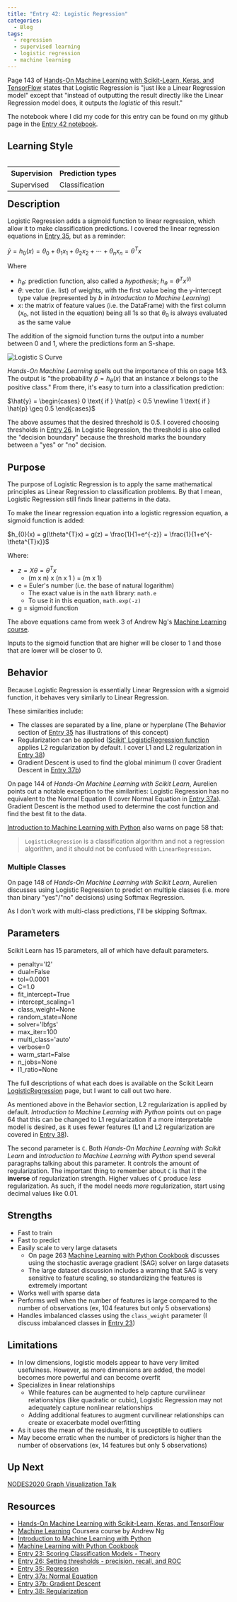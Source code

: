 ```yaml
---
title: "Entry 42: Logistic Regression"
categories:
  - Blog
tags:
  - regression
  - supervised learning
  - logistic regression
  - machine learning
---
```


Page 143 of [Hands-On Machine Learning with Scikit-Learn, Keras, and TensorFlow](https://www.amazon.com/Hands-Machine-Learning-Scikit-Learn-TensorFlow/dp/1492032646) states that Logistic Regression is "just like a Linear Regression model" except that "instead of outputting the result directly like the Linear Regression model does, it outputs the *logistic* of this result."

The notebook where I did my code for this entry can be found on my github page in the [Entry 42 notebook](https://github.com/julielinx/datascience_diaries/blob/master/03_supervised_learning/01_regression/42a_nb_regression_logistic.ipynb).

## Learning Style

<table align='left'>
    <tr>
        <th>Supervision</th>
        <th>Prediction types</th>
    </tr>
    <tr>
        <td>Supervised</td>
        <td>Classification</td>
    </tr>
</table>

## Description

Logistic Regression adds a sigmoid function to linear regression, which allow it to make classification predictions. I covered the linear regression equations in [Entry 35](https://julielinx.github.io/blog/35_regression/), but as a reminder:

$\hat{y} = h_{0}(x) = \theta_{0} + \theta_{1}x_{1} + \theta_{2}x_{2} + \dotsb + \theta_{n}x_{n} = \theta^{T} x$

Where

- $h_{\theta}$: prediction function, also called a *hypothesis*; $h_{\theta} = \theta^{T}x^{(i)}$
- $\theta$: vector (i.e. list) of weights, with the first value being the y-intercept type value (represented by *b* in *Introduction to Machine Learning*)
- $x$: the matrix of feature values (i.e. the DataFrame) with the first column ($x_{0}$, not listed in the equation) being all 1s so that $\theta_{0}$ is always evaluated as the same value

The addition of the sigmoid function turns the output into a number between 0 and 1, where the predictions form an S-shape.

![Logistic S Curve](https://julielinx.github.io/assets/images/42_logistic_s_curve.png)

*Hands-On Machine Learning* spells out the importance of this on page 143. The output is "the probability $\hat{p} = h_{\theta}(x)$ that an instance $x$ belongs to the positive class." From there, it's easy to turn into a classification prediction:

$\hat{y} = 
  \begin{cases}
    0 \text{ if } \hat{p} < 0.5 \newline
    1 \text{ if } \hat{p} \geq 0.5
  \end{cases}$
  
The above assumes that the desired threshold is 0.5. I covered choosing thresholds in [Entry 26](https://julielinx.github.io/blog/26_thresholds_pr_roc/). In Logistic Regression, the threshold is also called the "decision boundary" because the threshold marks the boundary between a "yes" or "no" decision.

## Purpose

The purpose of Logistic Regression is to apply the same mathematical principles as Linear Regression to classification problems. By that I mean, Logistic Regression still finds linear patterns in the data.

To make the linear regression equation into a logistic regression equation, a sigmoid function is added:

$h_{0}(x) = g(\theta^{T}x) = g(z) = \frac{1}{1+e^{-z}} = \frac{1}{1+e^{-\theta^{T}x}}$

Where:
- $z = X \theta = \theta^{T}x$
  - (m x n) x (n x 1 ) = (m x 1)
- e = Euler's number (i.e. the base of natural logarithm)
  - The exact value is in the `math` library: `math.e`
  - To use it in this equation, `math.exp(-z)`
- g = sigmoid function

The above equations came from week 3 of Andrew Ng's [Machine Learning course](https://www.coursera.org/learn/machine-learning).

Inputs to the sigmoid function that are higher will be closer to 1 and those that are lower will be closer to 0.

## Behavior

Because Logistic Regression is essentially Linear Regression with a sigmoid function, it behaves very similarly to Linear Regression.

These similarities include:
- The classes are separated by a line, plane or hyperplane (The Behavior section of [Entry 35](https://julielinx.github.io/blog/35_regression/) has illustrations of this concept)
- Regularization can be applied ([Scikit' LogisticRegression function](https://scikit-learn.org/stable/modules/generated/sklearn.linear_model.LogisticRegression.html) applies L2 regularization by default. I cover L1 and L2 regularization in [Entry 38](https://julielinx.github.io/blog/38_l1_l2_regularization/))
- Gradient Descent is used to find the global minimum (I cover Gradient Descent in [Entry 37b](https://julielinx.github.io/blog/37b_regression_gradient_descent/))

On page 144 of *Hands-On Machine Learning with Scikit Learn*, Aurelien points out a notable exception to the similarities: Logistic Regression has no equivalent to the Normal Equation (I cover Normal Equation in [Entry 37a](https://julielinx.github.io/blog/37a_regression_normal_equation/)). Gradient Descent is the method used to determine the cost function and find the best fit to the data.

[Introduction to Machine Learning with Python](https://www.amazon.com/Introduction-Machine-Learning-Python-Scientists/dp/1449369413) also warns on page 58 that:

> `LogisticRegression` is a classification algorithm and not a regression algorithm, and it should not be confused with `LinearRegression`.

### Multiple Classes

On page 148 of *Hands-On Machine Learning with Scikit Learn*, Aurelien discusses using Logistic Regression to predict on multiple classes (i.e. more than binary "yes"/"no" decisions) using Softmax Regression.

As I don't work with multi-class predictions, I'll be skipping Softmax. 

## Parameters

Scikit Learn has 15 parameters, all of which have default parameters.

- penalty='l2'
- dual=False
- tol=0.0001
- C=1.0
- fit_intercept=True
- intercept_scaling=1
- class_weight=None
- random_state=None
- solver='lbfgs'
- max_iter=100
- multi_class='auto'
- verbose=0
- warm_start=False
- n_jobs=None
- l1_ratio=None

The full descriptions of what each does is available on the Scikit Learn [LogisticRegression](https://scikit-learn.org/stable/modules/generated/sklearn.linear_model.LogisticRegression.html) page, but I want to call out two here.

As mentioned above in the Behavior section, L2 regularization is applied by default. *Introduction to Machine Learning with Python* points out on page 64 that this can be changed to L1 regularization if a more interpretable model is desired, as it uses fewer features (L1 and L2 regularization are covered in [Entry 38](https://julielinx.github.io/blog/38_l1_l2_regularization/)).

The second parameter is `C`. Both *Hands-On Machine Learning with Scikit Learn* and *Introduction to Machine Learning with Python* spend several paragraphs talking about this parameter. It controls the amount of regularization. The important thing to remember about `C` is that it the **inverse** of regularization strength. Higher values of `C` produce *less* regularization. As such, if the model needs *more* regularization, start using decimal values like 0.01.

## Strengths

- Fast to train
- Fast to predict
- Easily scale to very large datasets
  - On page 263 [Machine Learning with Python Cookbook](https://www.amazon.com/Machine-Learning-Python-Cookbook-Preprocessing/dp/1491989386) discusses using the stochastic average gradient (SAG) solver on large datasets
  - The large dataset discussion includes a warning that SAG is very sensitive to feature scaling, so standardizing the features is extremely important
- Works well with sparse data
- Performs well when the number of features is large compared to the number of observations (ex, 104 features but only 5 observations)
- Handles imbalanced classes using the `class_weight` parameter (I discuss imbalanced classes in [Entry 23](https://julielinx.github.io/blog/23_class_score_theory/))

## Limitations

- In low dimensions, logistic models appear to have very limited usefulness. However, as more dimensions are added, the model becomes more powerful and can become overfit
- Specializes in linear relationships
  - While features can be augmented to help capture curvilinear relationships (like quadratic or cubic), Logistic Regression may not adequately capture nonlinear relationships
  - Adding additional features to augment curvilinear relationships can create or exacerbate model overfitting
- As it uses the mean of the residuals, it is susceptible to outliers
- May become erratic when the number of predictors is higher than the number of observations (ex, 14 features but only 5 observations)

## Up Next

[NODES2020 Graph Visualization Talk](https://julielinx.github.io/blog/43_NODES2020_talk/)

## Resources

- [Hands-On Machine Learning with Scikit-Learn, Keras, and TensorFlow](https://www.amazon.com/Hands-Machine-Learning-Scikit-Learn-TensorFlow/dp/1492032646)
- [Machine Learning](https://www.coursera.org/learn/machine-learning) Coursera course by Andrew Ng
- [Introduction to Machine Learning with Python](https://www.amazon.com/Introduction-Machine-Learning-Python-Scientists/dp/1449369413)
- [Machine Learning with Python Cookbook](https://www.amazon.com/Machine-Learning-Python-Cookbook-Preprocessing/dp/1491989386)
- [Entry 23: Scoring Classification Models - Theory](https://julielinx.github.io/blog/23_class_score_theory/)
- [Entry 26: Setting thresholds - precision, recall, and ROC](https://julielinx.github.io/blog/26_thresholds_pr_roc/)
- [Entry 35: Regression](https://julielinx.github.io/blog/35_regression/)
- [Entry 37a: Normal Equation](https://julielinx.github.io/blog/37a_regression_normal_equation/)
- [Entry 37b: Gradient Descent](https://julielinx.github.io/blog/37b_regression_gradient_descent/)
- [Entry 38: Regularization](https://julielinx.github.io/blog/38_l1_l2_regularization/)